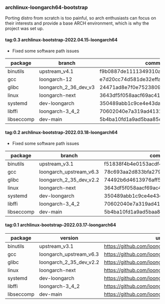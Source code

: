 ### archlinux-loongarch64-bootstrap
Porting distro from scratch is too painful, so arch enthusiasts can focus on their interests and provide a base ARCH environment, which is why the project was set up.


#### tag:0.3 archlinux-bootstrap-2022.04.15-loongarch64

* Fixed some software path issues

| package | branch | commit hash | url |
| ---- | ---- | ---- | ---- |
| binutils | upstream_v4.1 | f9b0887de1111349310acf79326f6b33bb0cc221 | https://github.com/loongson/binutils-gdb.git |
| gcc | loongarch-12 | e7d20cc74d581de32effac595a673f27b7fec826 | https://github.com/loongson/gcc.git |
| glibc | loongarch_2_36_dev_v3 | 24471ad8e7f0e7523809bf789b47f910b3a47315 | https://github.com/loongson/glibc.git |
| linux | loongarch-next | 3643df5f058aacf69ac4121f6882500e843b7a34 | https://github.com/loongson/linux.git |
| systemd | dev-loongarch | 350489abb1c9ce4e43dab54b7af7d1a1bfbfb3b8 | https://github.com/loongarch64/systemd.git |
| libffi | loongarch-3_4_2 | 70602040e7a319ad4131aad422d59a493bc65f18 | https://github.com/loongson/libffi.git |
| libseccomp | dev-main | 5b4ba10fd1a9ad5baa85ebecafd36c401a030788 |https://github.com/loongarch64/libseccomp.git |

#### tag:0.2 archlinux-bootstrap-2022.03.18-loongarch64

* Fixed some software path issues

| package | branch | commit hash | url |
| ---- | ---- | ---- | ---- |
| binutils | upstream_v3.1 | f51838f4b4e0153acdf4a9849c17675775577cda | https://github.com/loongson/binutils-gdb.git |
| gcc | loongarch_upstream_v6.3 | 78c693aa2d833bfa27907141ba8bf93123b45567 | https://github.com/loongson/gcc.git |
| glibc | loongarch_2_35_dev_v2.2 | 74492b6d4613976aff5a9091a93d6ed4407d70a9 | https://github.com/loongson/glibc.git |
| linux | loongarch-next | 3643df5f058aacf69ac4121f6882500e843b7a34 | https://github.com/loongson/linux.git |
| systemd | dev-loongarch | 350489abb1c9ce4e43dab54b7af7d1a1bfbfb3b8 | https://github.com/loongarch64/systemd.git |
| libffi | loongarch-3_4_2 | 70602040e7a319ad4131aad422d59a493bc65f18 | https://github.com/loongson/libffi.git |
| libseccomp | dev-main | 5b4ba10fd1a9ad5baa85ebecafd36c401a030788 |https://github.com/loongarch64/libseccomp.git |

#### tag:0.1 archlinux-bootstrap-2022.03.17-loongarch64
| package | version | url |
| ---- | ---- | ---- |
| binutils | upstream_v3.1 | https://github.com/loongson/binutils-gdb.git |
| gcc | loongarch_upstream_v6.3 | https://github.com/loongson/gcc.git |
| glibc | loongarch_2_35_dev_v2.2 | https://github.com/loongson/glibc.git |
| linux | loongarch-next | https://github.com/loongson/linux.git |
| systemd | dev-loongarch | https://github.com/loongarch64/systemd.git |
| libffi | loongarch-3_4_2 | https://github.com/loongson/libffi.git |
| libseccomp | dev-main | https://github.com/loongarch64/libseccomp.git |


